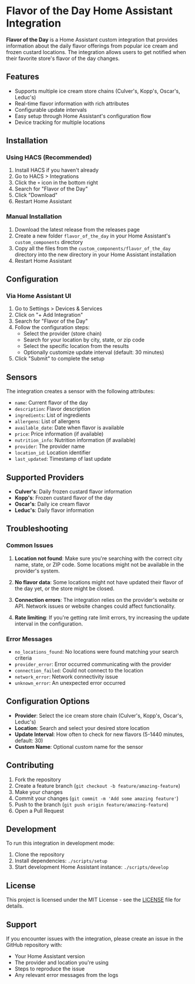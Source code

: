 # Flavor of the Day Home Assistant Integration

**Flavor of the Day** is a Home Assistant custom integration that provides information about the daily flavor offerings from popular ice cream and frozen custard locations. The integration allows users to get notified when their favorite store's flavor of the day changes.

## Features
- Supports multiple ice cream store chains (Culver's, Kopp's, Oscar's, Leduc's)
- Real-time flavor information with rich attributes
- Configurable update intervals
- Easy setup through Home Assistant's configuration flow
- Device tracking for multiple locations

## Installation

### Using HACS (Recommended)
1. Install HACS if you haven't already
2. Go to HACS > Integrations
3. Click the `+` icon in the bottom right
4. Search for "Flavor of the Day"
5. Click "Download"
6. Restart Home Assistant

### Manual Installation
1. Download the latest release from the releases page
2. Create a new folder `flavor_of_the_day` in your Home Assistant's `custom_components` directory
3. Copy all the files from the `custom_components/flavor_of_the_day` directory into the new directory in your Home Assistant installation
4. Restart Home Assistant

## Configuration

### Via Home Assistant UI
1. Go to Settings > Devices & Services
2. Click on "+ Add Integration"
3. Search for "Flavor of the Day"
4. Follow the configuration steps:
   - Select the provider (store chain)
   - Search for your location by city, state, or zip code
   - Select the specific location from the results
   - Optionally customize update interval (default: 30 minutes)
5. Click "Submit" to complete the setup

## Sensors

The integration creates a sensor with the following attributes:
- `name`: Current flavor of the day
- `description`: Flavor description
- `ingredients`: List of ingredients
- `allergens`: List of allergens
- `available_date`: Date when flavor is available
- `price`: Price information (if available)
- `nutrition_info`: Nutrition information (if available)
- `provider`: The provider name
- `location_id`: Location identifier
- `last_updated`: Timestamp of last update

## Supported Providers

- **Culver's**: Daily frozen custard flavor information
- **Kopp's**: Frozen custard flavor of the day
- **Oscar's**: Daily ice cream flavor
- **Leduc's**: Daily flavor information

## Troubleshooting

### Common Issues

1. **Location not found**: Make sure you're searching with the correct city name, state, or ZIP code. Some locations might not be available in the provider's system.

2. **No flavor data**: Some locations might not have updated their flavor of the day yet, or the store might be closed.

3. **Connection errors**: The integration relies on the provider's website or API. Network issues or website changes could affect functionality.

4. **Rate limiting**: If you're getting rate limit errors, try increasing the update interval in the configuration.

### Error Messages

- `no_locations_found`: No locations were found matching your search criteria
- `provider_error`: Error occurred communicating with the provider
- `connection_failed`: Could not connect to the location
- `network_error`: Network connectivity issue
- `unknown_error`: An unexpected error occurred

## Configuration Options

- **Provider**: Select the ice cream store chain (Culver's, Kopp's, Oscar's, Leduc's)
- **Location**: Search and select your desired store location
- **Update Interval**: How often to check for new flavors (5-1440 minutes, default: 30)
- **Custom Name**: Optional custom name for the sensor

## Contributing

1. Fork the repository
2. Create a feature branch (`git checkout -b feature/amazing-feature`)
3. Make your changes
4. Commit your changes (`git commit -m 'Add some amazing feature'`)
5. Push to the branch (`git push origin feature/amazing-feature`)
6. Open a Pull Request

## Development

To run this integration in development mode:

1. Clone the repository
2. Install dependencies: `./scripts/setup`
3. Start development Home Assistant instance: `./scripts/develop`

## License

This project is licensed under the MIT License - see the [LICENSE](LICENSE) file for details.

## Support

If you encounter issues with the integration, please create an issue in the GitHub repository with:
- Your Home Assistant version
- The provider and location you're using
- Steps to reproduce the issue
- Any relevant error messages from the logs
